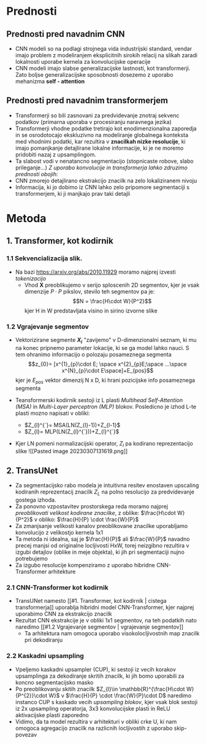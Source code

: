 
# Prednosti
## Prednosti pred navadnim CNN
- CNN modeli so na podlagi strojnega vida industrijski standard, vendar imajo problem z modeliranjem eksplicitnih sirokih relacij na slikah zaradi lokalnosti uporabe kernela za konvolucijske operacije
- CNN modeli imajo slabse generalizacijske lastnosti, kot transformerji. Zato boljse generalizacijske sposobnosti dosezemo z uporabo mehanizma __self - attention__
## Prednosti pred navadnim transformerjem
- Transformerji so bili zasnovani za predvidevanje znotraj sekvenc podatkov (primarna uporaba v procesiranju naravnega jezika) 
- Transformerji vhodne podatke tretirajo kot enodimenzionalna zaporedja in se osrodotocajo ekskluzivno na modeliranje globalnega konteksta med vhodnimi podatki, kar rezultira v __znacilkah nizke resolucije__, ki imajo pomanjkanje detajlirane lokalne informacije, ki je ne moremo pridobiti nazaj z upsamplingom.
- Ta slabost vodi v nenatancno segmentacijo (stopnicaste robove, slabo prileganje...)
_Z uporabo konvolucije in transformerja lahko zdruzimo prednosti obojih:_
- CNN zmorejo detajlirano ekstrakcijo znacilk na zelo lokaliziranem nivoju
- Informacija, ki jo dobimo iz CNN lahko zelo pripomore segmentaciji s transformerjem, ki ji manjkajo prav taki detajli
# Metoda
## 1. Transformer, kot kodirnik
### 1.1 Sekvencializacija slik.
- Na bazi https://arxiv.org/abs/2010.11929 moramo najprej izvesti _tokenizacijo_
	- Vhod __X__ preoblikujemo v serijo sploscenih 2D segmentov, kjer je vsak dimenzije $P \cdot P$ pikslov, stevilo teh segmentov pa je: $$N = \frac{H\cdot W}{P^2}$$ kjer H in W predstavljata visino in sirino izvorne slike
### 1.2 Vgrajevanje segmentov
- Vektorizirane segmente __$X_i$__ "zavijemo" v D-dimenzionalni seznam, ki mu na konec pripnemo parameter lokacije, ki se ga model lahko nauci. S tem ohranimo informacijo o polozaju posameznega segmenta
$$z_{0}= [x^{1}_{p}\cdot E; \space x^{2}_{p}E;\space ...\space x^{N}_{p}\cdot E\space]+E_{pos}$$
kjer je $E_{pos}$ vektor dimenzij N x D, ki hrani pozicijske info posameznega segmenta

- Teansformerski kodirnik sestoji iz L plasti _Multihead Self-Attention (MSA)_ in _Multi-Layer perceptron (MLP)_ blokov. Posledicno je izhod L-te plasti mozno napisati v obliki:
	- $Z_{l}^{`}= MSA(LN(Z_{l}-1))+Z_{l-1}$
	- $Z_{l}= MLP(LN(Z_{l}^{`}))+Z_{l}^{`}$
- Kjer LN pomeni normalizacijski operator, $Z_l$ pa kodirano reprezentacijo slike
![[Pasted image 20230307131619.png]]
## 2. TransUNet
- Za segmentacijsko rabo modela je intuitivna resitev enostaven upscaling kodiranih reprezentacij znacilk $Z_L$ na polno resolucijo za predvidevanje gostega izhoda. 
- Za ponovno vzpostavitev prostorskega reda moramo najprej _preoblikovati velikost kodirane znacilke_, z oblike: $\frac{H\cdot W}{P^2}$ v obliko: $\frac{H}{P} \cdot \frac{W}{P}$
- Za zmanjsanje velikosti kanalov preoblikovane znacilke uporabljamo konvolucijo z velikostjo kernela 1x1
- Ta metoda ni idealna, saj je $\frac{H}{P}$ ali $\frac{W}{P}$ navadno precej manjsi od originalne locljivosti HxW, torej neizgibno rezultira v izgubi detajlov (oblike in meje objekta), ki jih pri segmentaciji nujno potrebujemo  
- Za izgubo resolucije kompenziramo z uporabo hibridne CNN-Transformer arhitekture
### 2.1 CNN-Transformer kot kodirnik
- TransUNet namesto [[#1. Transformer, kot kodirnik | cistega transformerja]] uporablja hibridni model CNN-Transformer, kjer najprej uporabimo CNN za ekstrakcijo znacilk
- Rezultat CNN ekstrakcije je v obliki 1x1 segmentov, na teh podatkih nato naredimo [[#1.2 Vgrajevanje segmentov | vgrajevanje segmentov]] 
	- Ta arhitektura nam omogoca uporabo visokolocljivostnih map znacilk pri dekodiranju
### 2.2 Kaskadni upsampling
- Vpeljemo kaskadni upsampler (CUP), ki sestoji iz vecih korakov upsamplinga za dekodiranje skritih znacilk, ki jih bomo uporabili za koncno segmentacijsko masko
- Po preoblikovanju skitih znacilk $Z_{l}\in \mathbb{R}^{\frac{H\cdot W}{P^{2}}\cdot W}$ v $\frac{H}{P} \cdot \frac{W}{P}\cdot D$ naredimo instanco CUP s kaskado vecih _upsampling blokov_, kjer vsak blok sestoji iz 2x upsampling operatorja, 3x3 konvolucijske plasti in ReLU aktivacijske plasti zaporedno
- Vidimo, da ta model rezultira v arhitekturi v obliki crke U, ki nam omogoca agregacijo znacilk na razlicnih locljivostih z uporabo skip-povezav